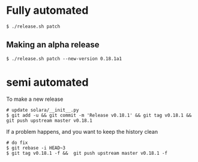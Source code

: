 
# Fully automated

    $ ./release.sh patch


## Making an alpha release


    $ ./release.sh patch --new-version 0.18.1a1


# semi automated
To make a new release
```
# update solara/__init__.py
$ git add -u && git commit -m 'Release v0.18.1' && git tag v0.18.1 && git push upstream master v0.18.1
```


If a problem happens, and you want to keep the history clean
```
# do fix
$ git rebase -i HEAD~3
$ git tag v0.18.1 -f &&  git push upstream master v0.18.1 -f
```
